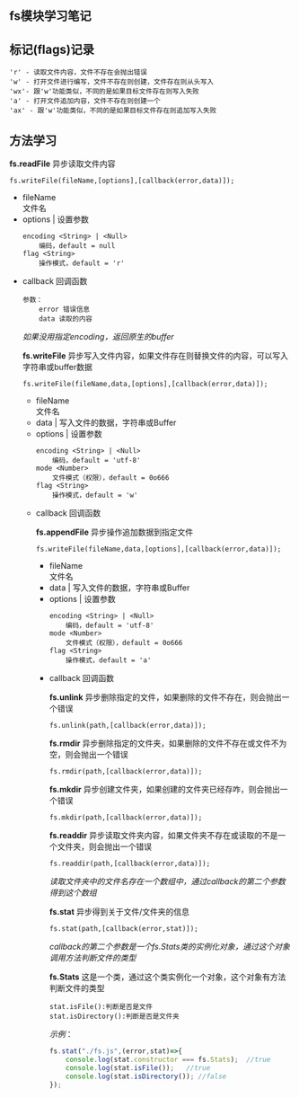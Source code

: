 fs模块学习笔记
-------------

## 标记(flags)记录

```
'r' - 读取文件内容，文件不存在会抛出错误
'w' - 打开文件进行编写，文件不存在则创建，文件存在则从头写入
'wx'- 跟'w'功能类似，不同的是如果目标文件存在则写入失败
'a' - 打开文件追加内容，文件不存在则创建一个
'ax' - 跟'w'功能类似，不同的是如果目标文件存在则追加写入失败
```

## 方法学习

**fs.readFile**
异步读取文件内容
```
fs.writeFile(fileName,[options],[callback(error,data)]);
```
- fileName  <String>  
    文件名
- options <Object> | <String>
    设置参数
    ```
    encoding <String> | <Null>
		编码，default = null
	flag <String>
		操作模式，default = 'r'
    ```
- callback 回调函数
    ```
    参数：
        error 错误信息
        data 读取的内容
    ```
*如果没用指定encoding，返回原生的buffer*

**fs.writeFile**
异步写入文件内容，如果文件存在则替换文件的内容，可以写入字符串或buffer数据
```
fs.writeFile(fileName,data,[options],[callback(error,data)]);
```
- fileName  <String>  
    文件名
- data <String> | <Buffer>
    写入文件的数据，字符串或Buffer
- options <Object> | <String>
    设置参数
    ```
    encoding <String> | <Null>
		编码，default = 'utf-8'
	mode <Number>
		文件模式（权限），default = 0o666
	flag <String>
		操作模式，default = 'w'
    ```
- callback <Function>
    回调函数

**fs.appendFile**
异步操作追加数据到指定文件
```
fs.writeFile(fileName,data,[options],[callback(error,data)]);
```
- fileName  <String>  
    文件名
- data <String> | <Buffer>
    写入文件的数据，字符串或Buffer
- options <Object> | <String>
    设置参数
    ```
    encoding <String> | <Null>
		编码，default = 'utf-8'
	mode <Number>
		文件模式（权限），default = 0o666
	flag <String>
		操作模式，default = 'a'
    ```
- callback <Function> 
    回调函数

**fs.unlink**
异步删除指定的文件，如果删除的文件不存在，则会抛出一个错误
```
fs.unlink(path,[callback(error,data)]);
```

**fs.rmdir**
异步删除指定的文件夹，如果删除的文件不存在或文件不为空，则会抛出一个错误
```
fs.rmdir(path,[callback(error,data)]);
```

**fs.mkdir**
异步创建文件夹，如果创建的文件夹已经存咋，则会抛出一个错误
```
fs.mkdir(path,[callback(error,data)]);
```

**fs.readdir**
异步读取文件夹内容，如果文件夹不存在或读取的不是一个文件夹，则会抛出一个错误
```
fs.readdir(path,[callback(error,data)]);
```
*读取文件夹中的文件名存在一个数组中，通过callback的第二个参数得到这个数组*

**fs.stat**
异步得到关于文件/文件夹的信息
```
fs.stat(path,[callback(error,stat)]);
```
*callback的第二个参数是一个fs.Stats类的实例化对象，通过这个对象调用方法判断文件的类型*

**fs.Stats**
这是一个类，通过这个类实例化一个对象，这个对象有方法判断文件的类型
```
stat.isFile():判断是否是文件
stat.isDirectory():判断是否是文件夹
```
*示例*：
```javascript
fs.stat("./fs.js",(error,stat)=>{
    console.log(stat.constructor === fs.Stats);  //true
    console.log(stat.isFile());   //true
    console.log(stat.isDirectory()); //false
});
```